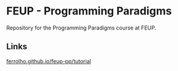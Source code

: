 # FEUP - Programming Paradigms

Repository for the Programming Paradigms course at FEUP.


## Links

[ferrolho.github.io/feup-pp/tutorial](https://ferrolho.github.io/feup-pp/tutorial/)
